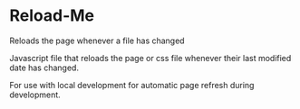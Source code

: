# Reload-Me
Reloads the page whenever a file has changed 

Javascript file that reloads the page or css file whenever their last modified date has changed.

For use with local development for automatic page refresh during development.
